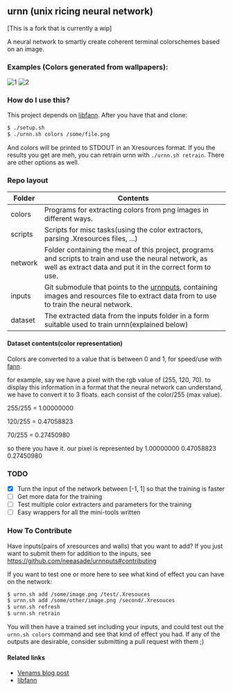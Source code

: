 ## urnn (unix ricing neural network)
[This is a fork that is currently a wip]

A neural network to smartly create coherent terminal colorschemes based on an image.

### Examples (Colors generated from wallpapers):

![1](http://pub.iotek.org/p/84nIYJl.png)
![2](http://pub.iotek.org/p/jL2NNE5.png)

### How do I use this?
This project depends on [libfann](https://github.com/libfann/fann). After you have that and clone:
``` bash
$ ./setup.sh
$ ./urnn.sh colors /some/file.png
```
And colors will be printed to STDOUT in an Xresources format. If you the results you get are meh, you can retrain urnn with `./urnn.sh retrain`. There are other options as well.

### Repo layout

Folder	| Contents
--------|---------
colors 	| Programs for extracting colors from png images in different ways.
scripts | Scripts for misc tasks(using the color extractors, parsing .Xresources files, ...)
network | Folder containing the meat of this project, programs and scripts to train and use the neural network, as well as extract data and put it in the correct form to use.
inputs 	| Git submodule that points to the [urnnputs](https://github.com/neeasade/urnnputs), containing images and resources file to extract data from to use to train the neural network.
dataset | The extracted data from the inputs folder in a form suitable used to train urnn(explained below)

#### Dataset contents(color representation)

Colors are converted to a value that is between 0 and 1, for speed/use with [fann](https://github.com/libfann/fann).

for example, say we have a pixel with the rgb value of (255, 120, 70). to display this information in a format that the neural network can understand, we have to convert it to 3 floats. each consist of the color/255 (max value).

255/255 = 1.00000000

120/255 = 0.47058823

70/255  = 0.27450980

so there you have it. our pixel is represented by 1.00000000 0.47058823 0.27450980

### TODO

* [x] Turn the input of the network between [-1, 1] so that the training is faster
* [ ] Get more data for the training
* [ ] Test multiple color extracters and parameters for the training
* [ ] Easy wrappers for all the mini-tools written

### How To Contribute

Have inputs(pairs of xresources and walls) that you want to add?
If you just want to submit them for addition to the inputs, see https://github.com/neeasade/urnnputs#contributing

If you want to test one or more here to see what kind of effect you can have on the network:
``` bash
$ urnn.sh add /some/image.png /test/.Xresouces
$ urnn.sh add /some/other/image.png /second/.Xresouces
$ urnn.sh refresh
$ urnn.sh retrain
```
You will then have a trained set including your inputs, and could test out the `urnn.sh colors` command and see that kind of effect you had. If any of the outputs are desirable, consider submitting a pull request with them ;)

#### Related links
- [Venams blog post](http://venam.nixers.net/blog/programming/2015/07/06/project-summer-july-2015.html)
- [libfann](https://github.com/libfann/fann)
